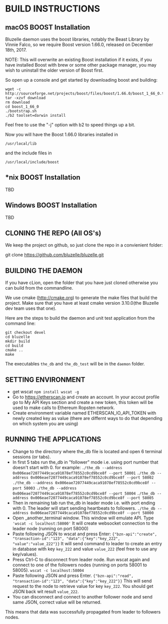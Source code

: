 BUILD INSTRUCTIONS
==================

macOS BOOST Installation 
-
Bluzelle daemon uses the boost libraries, notably the Beast Library by Vinnie Falco, so we require Boost version 1.66.0, 
released on December 18th, 2017.    

NOTE: This will overwrite an existing Boost installation if it exists, if you have installed Boost with 
brew or some other package manager, you may wish to uninstall the older version of Boost first.

So open up a console and get started by downloading boost and building:
```
wget -c http://sourceforge.net/projects/boost/files/boost/1.66.0/boost_1_66_0.tar.bz2/download
tar -xzvf download
rm download
cd boost_1_66_0
./bootstrap.sh 
./b2 toolset=darwin install
```

Feel free to use the "-j" option with b2 to speed things up a bit. 

Now you will have the Boost 1.66.0 libraries installed in 

```/usr/local/lib```

and the include files in 

```/usr/local/include/boost```


*nix BOOST Installation
-
TBD



Windows BOOST Installation
-
TBD

CLONING THE REPO (All OS's)
-
We keep the project on github, so just clone the repo in a convienient folder:

git clone https://github.com/bluzelle/bluzelle.git

BUILDING THE DAEMON
-
If you have cLion, open the folder that you have just cloned otherwise you can build from the commandline. 

We use cmake (http://cmake.org) to generate the make files that build the project. Make sure that you have at least cmake 
version 3.10.0(the Bluzelle dev team uses that one).

Here are the steps to build the daemon and unit test application from the command line:

```
git checkout devel
cd bluzelle
mkdir build
cd build
cmake ..
make
````

The executables ```the_db``` and ```the_db_test```  will be in the `daemon` folder.


SETTING ENVIRONMENT
-
- get wscat ```npm install wscat -g```
- Go to https://etherscan.io and create an account. In your accout profile go to My API Keys section and create a new token, this token will be used to make calls to Ethereum Ropsten network. 
- Create environment variable named ETHERSCAN_IO_API_TOKEN with newly created key as value (there are differnt ways to do that depending on which system you are using)

RUNNING THE APPLICATIONS
-
- Change to the directory where the_db file is located and open 6 terminal sessions (or tabs).
- In first 5 tabs run the_db in "follower" mode i.e. using port number that doesn't start with 0. for example:
```./the_db --address 0x006eae72077449caca91078ef78552c0cd9bce8f --port 58001```
```./the_db --address 0x006eae72077449caca91078ef78552c0cd9bce8f --port 58002```
```./the_db --address 0x006eae72077449caca91078ef78552c0cd9bce8f --port 58003```
```./the_db --address 0x006eae72077449caca91078ef78552c0cd9bce8f --port 58004```
```./the_db --address 0x006eae72077449caca91078ef78552c0cd9bce8f --port 58005```
- Then in remaining tab run the_db in leader mode i.e. with port ending with 0. The leader will start sending heartbeats to followers.
```./the_db --address 0x006eae72077449caca91078ef78552c0cd9bce8f --port 58000```
- Open _another_terminal window. This window will emulate API. Type 
```'wscat -c localhost:58000'```
It will create websocket connection to the leader node (running on port 58000)
- Paste following JSON to wscat and press Enter:
```{"bzn-api":"create", "transaction-id":"123", "data":{"key":"key_222", "value":"value_222"}}```
It will send command to leader to create an entry in database with key ```key_222``` and value ```value_222``` (feel free to use any key/values).
- Press Ctrl-C to disconnect from leader node.
Run wscat again and connect to one of the followers nodes (running on ports 58001 to 58005).
```wscat -c localhost:58004```
- Paste following JSON and press Enter.
```{"bzn-api":"read", "transaction-id":"123", "data":{"key":"key_222"}}```
This will send request to the node to retrieve value for key ```key_222```. You should get JSON back wit result ```value_222```.
- You can disconnect and connect to another follower node and send same JSON, correct value will be returned.

This means that data was successfully propagated from leader to followers nodes.

